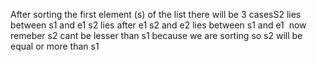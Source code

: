 After sorting the first element (s) of the list
there will be 3 cases
​
S2 lies between s1 and e1
s2 lies after e1
s2 and e2 lies between s1 and e1
​
now remeber s2 cant be lesser than s1 because we are sorting
so s2 will be equal or more than s1